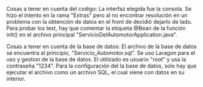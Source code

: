 Cosas a tener en cuenta del codigo:
  La interfaz elegida fue la consola. Se hizo el intento en la rama "Extras" pero al no encontrar resolución en un problema con la obtención de datos en el front de decidió dejarlo de lado.
  Para probar los test, hay que comentar la etiqueta @Bean de la función init() en el archivo principal "ServicioDelAutomotorApplication.java".

Cosas a tener en cuenta de la base de datos:
  El archivo de la base de datos se encuentra al principio, "Servicio_Automotor.sql".
  Se uso Laragon para el uso y gestion de la base de datos.
  El utilizado es usuario "root" y usa la contraseña "1234".
  Para la configuración del la base de datos, solo hay que ejecutar el archivo como un archivo SQL, el cual viene con datos en su interior.
